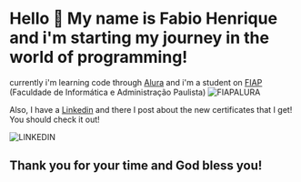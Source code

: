 # Hello 👋 My name is Fabio Henrique and i'm starting my journey in the world of programming!
currently i'm learning code through [Alura](https://www.alura.com.br/) and i'm a student on [FIAP](https://www.fiap.com.br/) (Faculdade de Informática e Administração Paulista)
![FIAPALURA](https://github.com/Fubinnn/Fubinnn/assets/102842907/337c26ee-3d6b-43f6-aae5-899a10edb0c5)

Also, I have a [Linkedin](https://www.linkedin.com/in/fabio-henrique-nardella-3a880928a/) and there I post about the new certificates that I get! You should check it out!

![LINKEDIN](https://github.com/Fubinnn/Fubinnn/assets/102842907/796c349e-4174-418b-b7a8-4c43d22d296d)

## Thank you for your time and God bless you!
